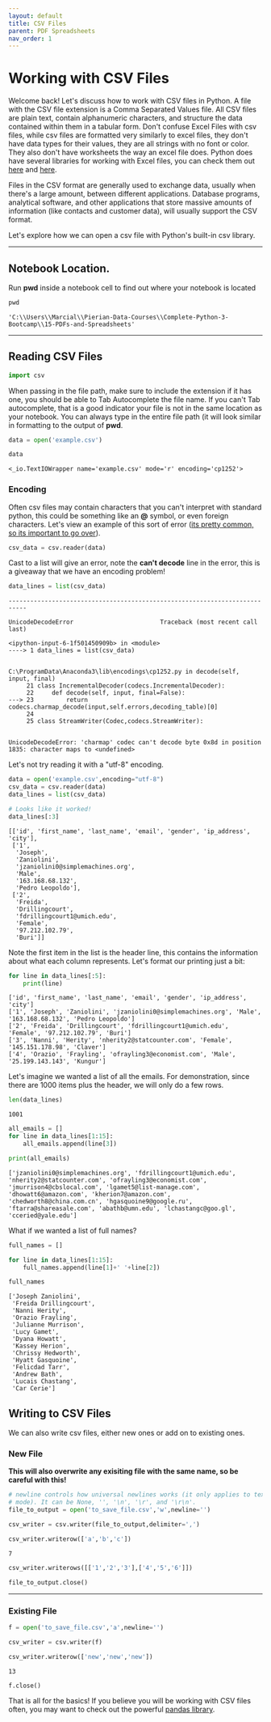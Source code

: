 ```yaml
---
layout: default
title: CSV Files
parent: PDF Spreadsheets
nav_order: 1
---
```


# Working with CSV Files

Welcome back! Let's discuss how to work with CSV files in Python. A file with the CSV file extension is a Comma Separated Values file. All CSV files are plain text, contain alphanumeric characters, and structure the data contained within them in a tabular form. Don't confuse Excel Files with csv files, while csv files are formatted very similarly to excel files, they don't have data types for their values, they are all strings with no font or color. They also don't have worksheets the way an excel file does. Python does have several libraries for working with Excel files, you can check them out [here](http://www.python-excel.org/) and [here](https://www.xlwings.org/).

Files in the CSV format are generally used to exchange data, usually when there's a large amount, between different applications. Database programs, analytical software, and other applications that store massive amounts of information (like contacts and customer data), will usually support the CSV format.

Let's explore how we can open a csv file with Python's built-in csv library. 

____
## Notebook Location. 

Run **pwd** inside a notebook cell to find out where your notebook is located


```python
pwd
```




    'C:\\Users\\Marcial\\Pierian-Data-Courses\\Complete-Python-3-Bootcamp\\15-PDFs-and-Spreadsheets'



____
## Reading CSV Files


```python
import csv
```

When passing in the file path, make sure to include the extension if it has one, you should be able to Tab Autocomplete the file name. If you can't Tab autocomplete, that is a good indicator your file is not in the same location as your notebook. You can always type in the entire file path (it will look similar in formatting to the output of **pwd**.


```python
data = open('example.csv')
```


```python
data
```




    <_io.TextIOWrapper name='example.csv' mode='r' encoding='cp1252'>



### Encoding

Often csv files may contain characters that you can't interpret with standard python, this could be something like an **@** symbol, or even foreign characters. Let's view an example of this sort of error ([its pretty common, so its important to go over](https://stackoverflow.com/questions/9233027/unicodedecodeerror-charmap-codec-cant-decode-byte-x-in-position-y-character)).


```python
csv_data = csv.reader(data)
```

Cast to a list will give an error, note the **can't decode** line in the error, this is a giveaway that we have an encoding problem!


```python
data_lines = list(csv_data)
```


    ---------------------------------------------------------------------------

    UnicodeDecodeError                        Traceback (most recent call last)

    <ipython-input-6-1f501450909b> in <module>
    ----> 1 data_lines = list(csv_data)
    

    C:\ProgramData\Anaconda3\lib\encodings\cp1252.py in decode(self, input, final)
         21 class IncrementalDecoder(codecs.IncrementalDecoder):
         22     def decode(self, input, final=False):
    ---> 23         return codecs.charmap_decode(input,self.errors,decoding_table)[0]
         24 
         25 class StreamWriter(Codec,codecs.StreamWriter):
    

    UnicodeDecodeError: 'charmap' codec can't decode byte 0x8d in position 1835: character maps to <undefined>


Let's not try reading it with a "utf-8" encoding.


```python
data = open('example.csv',encoding="utf-8")
csv_data = csv.reader(data)
data_lines = list(csv_data)
```


```python
# Looks like it worked!
data_lines[:3]
```




    [['id', 'first_name', 'last_name', 'email', 'gender', 'ip_address', 'city'],
     ['1',
      'Joseph',
      'Zaniolini',
      'jzaniolini0@simplemachines.org',
      'Male',
      '163.168.68.132',
      'Pedro Leopoldo'],
     ['2',
      'Freida',
      'Drillingcourt',
      'fdrillingcourt1@umich.edu',
      'Female',
      '97.212.102.79',
      'Buri']]



Note the first item in the list is the header line, this contains the information about what each column represents. Let's format our printing just a bit:


```python
for line in data_lines[:5]:
    print(line)
```

    ['id', 'first_name', 'last_name', 'email', 'gender', 'ip_address', 'city']
    ['1', 'Joseph', 'Zaniolini', 'jzaniolini0@simplemachines.org', 'Male', '163.168.68.132', 'Pedro Leopoldo']
    ['2', 'Freida', 'Drillingcourt', 'fdrillingcourt1@umich.edu', 'Female', '97.212.102.79', 'Buri']
    ['3', 'Nanni', 'Herity', 'nherity2@statcounter.com', 'Female', '145.151.178.98', 'Claver']
    ['4', 'Orazio', 'Frayling', 'ofrayling3@economist.com', 'Male', '25.199.143.143', 'Kungur']
    

Let's imagine we wanted a list of  all the emails. For demonstration, since there are 1000 items plus the header, we will only do a few rows.


```python
len(data_lines)
```




    1001




```python
all_emails = []
for line in data_lines[1:15]:
    all_emails.append(line[3])
```


```python
print(all_emails)
```

    ['jzaniolini0@simplemachines.org', 'fdrillingcourt1@umich.edu', 'nherity2@statcounter.com', 'ofrayling3@economist.com', 'jmurrison4@cbslocal.com', 'lgamet5@list-manage.com', 'dhowatt6@amazon.com', 'kherion7@amazon.com', 'chedworth8@china.com.cn', 'hgasquoine9@google.ru', 'ftarra@shareasale.com', 'abathb@umn.edu', 'lchastangc@goo.gl', 'cceried@yale.edu']
    

What if we wanted a list of full names?


```python
full_names = []

for line in data_lines[1:15]:
    full_names.append(line[1]+' '+line[2])
```


```python
full_names
```




    ['Joseph Zaniolini',
     'Freida Drillingcourt',
     'Nanni Herity',
     'Orazio Frayling',
     'Julianne Murrison',
     'Lucy Gamet',
     'Dyana Howatt',
     'Kassey Herion',
     'Chrissy Hedworth',
     'Hyatt Gasquoine',
     'Felicdad Tarr',
     'Andrew Bath',
     'Lucais Chastang',
     'Car Cerie']



## Writing to CSV Files

We can also write csv files, either new ones or add on to existing ones.

### New File 
**This will also overwrite any exisiting file with the same name, so be careful with this!**


```python
# newline controls how universal newlines works (it only applies to text
# mode). It can be None, '', '\n', '\r', and '\r\n'. 
file_to_output = open('to_save_file.csv','w',newline='')
```


```python
csv_writer = csv.writer(file_to_output,delimiter=',')
```


```python
csv_writer.writerow(['a','b','c'])
```




    7




```python
csv_writer.writerows([['1','2','3'],['4','5','6']])
```


```python
file_to_output.close()
```

____
### Existing File 


```python
f = open('to_save_file.csv','a',newline='')
```


```python
csv_writer = csv.writer(f)
```


```python
csv_writer.writerow(['new','new','new'])
```




    13




```python
f.close()
```

That is all for the basics! If you believe you will be working with CSV files often, you may want to check out the powerful [pandas library](https://pandas.pydata.org/).
